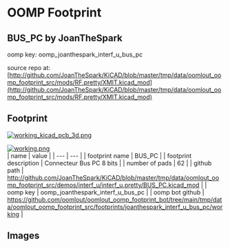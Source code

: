 # OOMP Footprint  
## BUS_PC  by JoanTheSpark  
  
oomp key: oomp_joanthespark_interf_u_bus_pc  
  
source repo at: [http://github.com/JoanTheSpark/KiCAD/blob/master/tmp/data/oomlout_oomp_footprint_src/mods/RF.pretty/XMIT.kicad_mod](http://github.com/JoanTheSpark/KiCAD/blob/master/tmp/data/oomlout_oomp_footprint_src/mods/RF.pretty/XMIT.kicad_mod)  
## Footprint  
  
[![working_kicad_pcb_3d.png](working_kicad_pcb_3d_600.png)](working_kicad_pcb_3d.png)  
  
[![working.png](working_600.png)](working.png)  
| name | value | 
| --- | --- | 
| footprint name | BUS_PC | 
| footprint description | Connecteur Bus PC 8 bits | 
| number of pads | 62 | 
| github path | http://github.com/JoanTheSpark/KiCAD/blob/master/tmp/data/oomlout_oomp_footprint_src/demos/interf_u/interf_u.pretty/BUS_PC.kicad_mod | 
| oomp key | oomp_joanthespark_interf_u_bus_pc | 
| oomp bot github | https://github.com/oomlout/oomlout_oomp_footprint_bot/tree/main/tmp/data/oomlout_oomp_footprint_src/footprints/joanthespark_interf_u_bus_pc/working | 
## Images  
